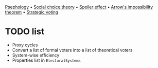 [Psephology](https://en.wikipedia.org/wiki/Psephology) • [Social choice theory](https://en.wikipedia.org/wiki/Social_choice_theory) • [Spoiler effect](https://en.wikipedia.org/wiki/Spoiler_effect) • [Arrow's impossibility theorem](https://en.wikipedia.org/wiki/Arrow%27s_impossibility_theorem) • [Strategic voting](https://en.wikipedia.org/wiki/Strategic_voting)

# TODO list

- Proxy cycles
- Convert a list of formal voters into a list of theoretical voters
- System-wise efficiency
- Properties list in `ElectoralSystems`
